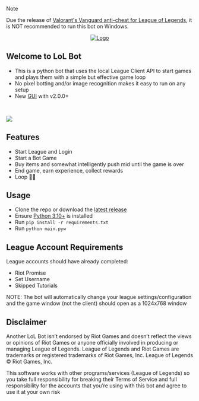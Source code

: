 >[!NOTE]
>Due the release of [Valorant's Vanguard anti-cheat for League of Legends](https://support-leagueoflegends.riotgames.com/hc/en-us/articles/24169857932435-Riot-Vanguard-FAQ-League-of-Legends), it is NOT recommended to run this bot on Windows.

<p align="center">
  <a href="https://github.com/iholston/lol-bot">
    <img src="https://github.com/iholston/lol-bot/assets/32341824/71f35164-c8a6-42ca-a254-68d8be92780e" alt="Logo">
  </a>
</p>

## Welcome to LoL Bot
- This is a python bot that uses the local League Client API to start games and plays them with a simple but effective game loop
- No pixel botting and/or image recognition makes it easy to run on any setup
- New [GUI](https://imgur.com/a/8PlsMmi) with v2.0.0+


</br>
<p align="left">
  <img src="https://user-images.githubusercontent.com/32341824/231916860-8cdaa0bb-c808-48f7-8afe-5cd151501a98.gif">
</p>

## Features
- Start League and Login
- Start a Bot Game
- Buy items and somewhat intelligently push mid until the game is over
- End game, earn experience, collect rewards
- Loop 🥡🧋

## Usage
- Clone the repo or download the [latest release](https://github.com/iholston/lol-bot/releases)
- Ensure [Python 3.10+](https://www.python.org/downloads/) is installed
- Run ```pip install -r requirements.txt``` 
- Run ```python main.pyw```

## League Account Requirements
League accounts should have already completed:
- Riot Promise
- Set Username
- Skipped Tutorials

NOTE: The bot will automatically change your league settings/configuration and the game window (not the client) should open as a 1024x768 window

## Disclaimer
Another LoL Bot isn’t endorsed by Riot Games and doesn’t reflect the views or opinions of Riot Games or anyone officially involved in producing or managing League of Legends. League of Legends and Riot Games are trademarks or registered trademarks of Riot Games, Inc. League of Legends © Riot Games, Inc.

This software works with other programs/services (League of Legends) so you take full responsibility for breaking their Terms of Service and full responsibility for the accounts that you’re using with this bot and agree to use it at your own risk
